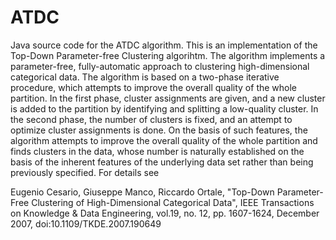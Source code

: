 # ATDC
Java source code for the ATDC algorithm. This is an implementation of the Top-Down Parameter-free Clustering algorihtm. 
The algorithm implements a parameter-free, fully-automatic approach to clustering high-dimensional categorical data. 
The algorithm is based on a two-phase iterative procedure, which attempts to improve the overall quality of the whole partition. 
In the first phase, cluster assignments are given, and a new cluster is added to the partition by identifying and splitting a 
low-quality cluster. In the second phase, the number of clusters is fixed, and an attempt to optimize cluster assignments is done. 
On the basis of such features, the algorithm attempts to improve the overall quality of the whole partition and finds clusters in 
the data, whose number is naturally established on the basis of the inherent features of the underlying data set rather than 
being previously specified.
For details see

Eugenio Cesario, Giuseppe Manco, Riccardo Ortale, "Top-Down Parameter-Free Clustering of High-Dimensional Categorical Data", IEEE Transactions on Knowledge & Data Engineering, vol.19, no. 12, pp. 1607-1624, December 2007, doi:10.1109/TKDE.2007.190649




